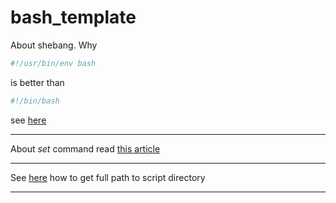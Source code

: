 # bash_template

About shebang. Why 
```python
#!/usr/bin/env bash
``` 
is better than 
```python
#!/bin/bash
```  
see [here](https://stackoverflow.com/questions/21612980/why-is-usr-bin-env-bash-superior-to-bin-bash)

<hr>

About *set* command read [this article](https://vaneyckt.io/posts/safer_bash_scripts_with_set_euxo_pipefail/)

<hr>

See [here](https://stackoverflow.com/questions/59895/how-do-i-get-the-directory-where-a-bash-script-is-located-from-within-the-script/246128#246128) how to get full path to script directory

<hr>
